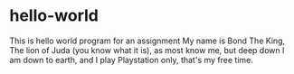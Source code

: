 # hello-world
This is hello world program for an assignment
My name is Bond The King, The lion of Juda (you know what it is), as most know me, but deep down I am down to earth, and I play Playstation only, that's my free time.
